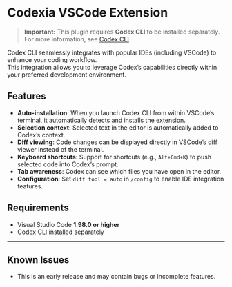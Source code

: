 # Codexia VSCode Extension

> **Important:** This plugin requires **Codex CLI** to be installed separately.  
> For more information, see [Codex CLI](https://github.com/openai/codex).

Codex CLI seamlessly integrates with popular IDEs (including VSCode) to enhance your coding workflow.  
This integration allows you to leverage Codex’s capabilities directly within your preferred development environment.

## Features
- **Auto-installation**: When you launch Codex CLI from within VSCode’s terminal, it automatically detects and installs the extension.
- **Selection context**: Selected text in the editor is automatically added to Codex’s context.
- **Diff viewing**: Code changes can be displayed directly in VSCode’s diff viewer instead of the terminal.
- **Keyboard shortcuts**: Support for shortcuts (e.g., `Alt+Cmd+K`) to push selected code into Codex’s prompt.
- **Tab awareness**: Codex can see which files you have open in the editor.
- **Configuration**: Set `diff tool = auto` in `/config` to enable IDE integration features.

## Requirements
- Visual Studio Code **1.98.0 or higher**
- Codex CLI installed separately

---

## Known Issues
- This is an early release and may contain bugs or incomplete features.